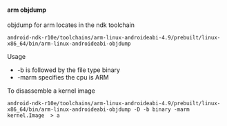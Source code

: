 #### arm objdump

objdump for arm locates in the ndk toolchain

	android-ndk-r10e/toolchains/arm-linux-androideabi-4.9/prebuilt/linux-x86_64/bin/arm-linux-androideabi-objdump 
Usage

* -b is followed by the file type binary
* -marm specifies the cpu is ARM

To disassemble a kernel image

	android-ndk-r10e/toolchains/arm-linux-androideabi-4.9/prebuilt/linux-x86_64/bin/arm-linux-androideabi-objdump -D -b binary -marm kernel.Image  > a

